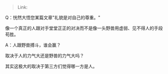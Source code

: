 > Link: 

Q：恍然大悟您某篇文章"礼貌是对自己的尊重。"

像一个真正的人跟对手堂堂正正的对决而不是像一头野兽用虚弱、见不得人的手段苟胜。

A：人跟野兽搏斗，谁会赢？

取决于人的力气大还是野兽的力气大吗？

其实这极大的取决于第三方们觉得哪一方是人。